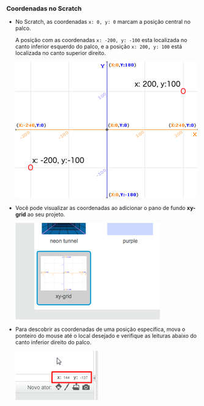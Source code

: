 ### Coordenadas no Scratch

+ No Scratch, as coordenadas `x: 0, y: 0` marcam a posição central no palco.
    
    A posição com as coordenadas `x: -200, y: -100` esta localizada no canto inferior esquerdo do palco, e a posição `x: 200, y: 100` está localizada no canto superior direito.
    
    ![Coordenadas no palco](images/coordinates-stage.png)

+ Você pode visualizar as coordenadas ao adicionar o pano de fundo **xy-grid** ao seu projeto.
    
    ![Coordenadas no palco](images/coordinates-backdrop.png)

+ Para descobrir as coordenadas de uma posição específica, mova o ponteiro do mouse até o local desejado e verifique as leituras abaixo do canto inferior direito do palco.
    
    ![Leitura de coordenadas](images/coordinates-xy-example.png)